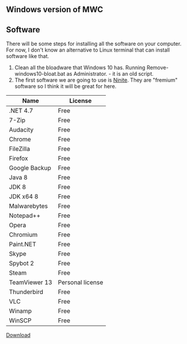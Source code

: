 ## Windows version of MWC

## Software
There will be some steps for installing all the software on your computer. For now, I don't know an alternative to Linux terminal that can install software like that.

1. Clean all the bloadware that Windows 10 has. Running Remove-windows10-bloat.bat as Administrator. - it is an old script.
2. The first software we are going to use is [Ninite](https://ninite.com). They are "fremium" software so I think it will be great for here.

| Name     | License |
| ---      | ---     |
| .NET 4.7 | Free    |
| 7-Zip    | Free    |
| Audacity | Free    |
| Chrome   | Free    |
| FileZilla| Free    |
| Firefox  | Free    |
| Google Backup| Free    |
| Java 8   | Free    |
| JDK 8    | Free    |
| JDK x64 8| Free    |
| Malwarebytes | Free    |
| Notepad++ | Free    |
| Opera    | Free    |
| Chromium | Free    |
| Paint.NEТ| Free    |
| Skype    | Free    |
| Spybot 2 | Free    |
| Steam    | Free    |
| TeamViewer 13 | Personal license    |
| Thunderbird| Free    |
| VLC      | Free    |
| Winamp   | Free    |
| WinSCP   | Free    |


[Download](https://ninite.com/.net4.7.1-7zip-audacity-chrome-filezilla-firefox-googlebackupandsync-java8-jdk8-jdkx8-malwarebytes-notepadplusplus-operaChromium-paint.net-skype-spybot2-steam-teamviewer13-thunderbird-vlc-winamp-winrar-winscp/)